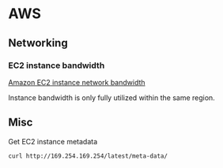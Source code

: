 # AWS
## Networking
### EC2 instance bandwidth
<a href="https://docs.aws.amazon.com/AWSEC2/latest/UserGuide/ec2-instance-network-bandwidth.html">Amazon EC2 instance network bandwidth</a>

Instance bandwidth is only fully utilized within the same region.
## Misc
Get EC2 instance metadata
```
curl http://169.254.169.254/latest/meta-data/
```
